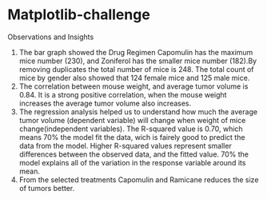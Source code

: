 # Matplotlib-challenge


Observations and Insights
1. The bar graph showed the Drug Regimen Capomulin has the maximum mice number (230), and Zoniferol has the smaller mice number (182).By removing duplicates the total number of mice is 248. The total count of mice by gender also showed that 124 female mice and 125 male mice.
2. The correlation between mouse weight, and average tumor volume is 0.84. It is a strong positive correlation, when the mouse weight increases the average tumor volume also increases.
3. The regression analysis helped us to understand how much the average tumor volume (dependent variable) will change when weight of mice change(independent variables). The R-squared value is 0.70, which means 70% the model fit the data, wich is fairely good to predict the data from the model. Higher R-squared values represent smaller differences between the observed data, and the fitted value. 70% the model explains all of the variation in the response variable around its mean.
4. From the selected treatments Capomulin and Ramicane reduces the size of tumors better.
